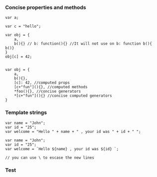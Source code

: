 ### Concise properties and methods
	var a;
	
	var c = "hello";
	
	var obj = {
		a,
		b(){} // b: function(){} //It will not use on b: function b(){ b()}
	}
	obj[c] = 42;
	
	
	var obj = {
		a,
		b(){},
		[c]: 42, //computed props
		[c+"fun"](){}, //computed methods 
		*foo(){}, //concise generators
		*[c+"fun"](){} //concise computed generators 
	}
	

### Template strings

	var name = "John";
	var id = "25";
	var welcome = "Hello " + name + " , your id was " + id + " ";	
	
	var name = "John";
	var id = "25";
	var welcome = `Hello ${name} , your id was ${id} `;
	
	// you can use \ to escase the new lines 

### Test
<!--stackedit_data:
eyJoaXN0b3J5IjpbLTIwNTYxNDQyNSwxNTM5NTIyMDY5XX0=
-->